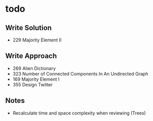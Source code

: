 # todo

## Write Solution
* 229 Majority Element II

## Write Approach
* 269 Alien Dictionary
* 323 Number of Connected Components In An Undirected Graph
* 169 Majority Element I
* 355 Design Twitter

## Notes
* Recalculate time and space complexity when reviewing (Trees)